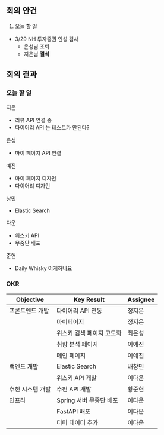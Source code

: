 ## 회의 안건

1. 오늘 할 일
- 3/29 NH 투자증권 인성 검사
    - 은성님 조퇴
    - 지은님 **결석**

## 회의 결과

### 오늘 할 일

지은

- 리뷰 API 연결 중
- 다이어리 API 는 테스트가 안된다?

은성

- 마이 페이지 API 연결

예진

- 마이 페이지 디자인
- 다이어리 디자인

창민

- Elastic Search

다운

- 위스키 API
- 무중단 배포

준현

- Daily Whisky 어케하나요

### OKR

| Objective | Key Result | Assignee |
| --- | --- | --- |
| 프론트엔드 개발 | 다이어리 API 연동 | 정지은 |
|  | 마이페이지 | 정지은 |
|  | 위스키 검색 페이지 고도화 | 최은성 |
|  | 취향 분석 페이지  | 이예진 |
|  | 메인 페이지 | 이예진 |
| 백엔드 개발 | Elastic Search | 배창민 |
|  | 위스키 API 개발 | 이다운 |
| 추천 시스템 개발 | 추천 API 개발 | 황준현 |
| 인프라 | Spring 서버 무중단 배포 | 이다운 |
|  | FastAPI 배포 | 이다운 |
|  | 더미 데이터 추가 | 이다운 |